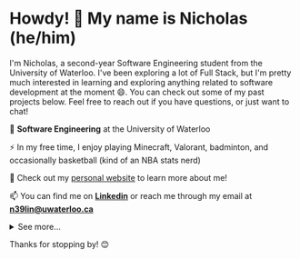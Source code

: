 # Howdy! 🤠 My name is Nicholas (he/him) 

I'm Nicholas, a second-year Software Engineering student from the University of Waterloo. I've been exploring a lot of Full Stack, but I'm pretty much interested in learning and exploring anything related to software development at the moment 😄. You can check out some of my past projects below. Feel free to reach out if you have questions, or just want to chat!

🏫 **Software Engineering** at the University of Waterloo

⚡ In my free time, I enjoy playing Minecraft, Valorant, badminton, and occasionally basketball (kind of an NBA stats nerd)

🔭 Check out my [personal website](https://nicholas-lin.com/) to learn more about me!

📫 You can find me on [**Linkedin**](https://www.linkedin.com/in/NicholasLin718/) or reach me through my email at [**n39lin@uwaterloo.ca**](mailto:n39lin@uwaterloo.ca?subject=Hey%20I%20saw%20your%20GitHub%20and...)

<details>
<summary>See more...</summary>

  </br>
<p>&nbsp;<img src="https://github-readme-stats.vercel.app/api/top-langs/?username=NicholasLin718&layout=compact" alt="NicholasLin718 Languages" /></p>
<p>&nbsp;<img src="https://github-readme-stats.vercel.app/api?username=NicholasLin718&show_icons=true&theme=tokyonight&locale=en" alt="NicholasLin718 Stats" /></p>
</details>


Thanks for stopping by! 😊



<!--
**NicholasLin718/NicholasLin718** is a ✨ _special_ ✨ repository because its `README.md` (this file) appears on your GitHub profile.

Here are some ideas to get you started:

- 🔭 I’m currently working on ...
- 🌱 I’m currently learning ...
- 👯 I’m looking to collaborate on ...
- 🤔 I’m looking for help with ...
- 💬 Ask me about ...
- 📫 How to reach me: ...
- 😄 Pronouns: ...
- ⚡ Fun fact: ...
-->
